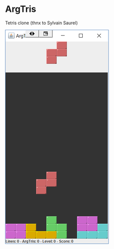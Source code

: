 # ArgTris
Tetris clone (thnx to Sylvain Saurel)

![Screenshot](/docu/img/screenshot.png "Screenshot")
